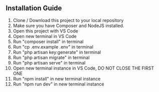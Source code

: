 ## Installation Guide

1. Clone / Download this project to your local repository
2. Make sure you have Composer and NodeJS installed.
3. Open this project with VS Code
4. Open new terminal in VS Code
5. Run "composer install" in terminal
6. Run "cp .env.example .env" in terminal
7. Run "php artisan key:generate" in terminal
8. Run "php artisan migrate" in terminal
9. Run "php artisan serve" in terminal
10. Open new terminal instance in VS Code, DO NOT CLOSE THE FIRST ONE
11. Run "npm install" in new terminal instance
12. Run "npm run dev" in new terminal instance
